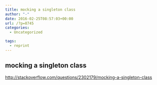 ```yaml
---
title: mocking a singleton class
author: "-"
date: 2016-02-25T08:57:03+00:00
url: /?p=8745
categories:
  - Uncategorized

tags:
  - reprint
---
```

## mocking a singleton class
http://stackoverflow.com/questions/2302179/mocking-a-singleton-class